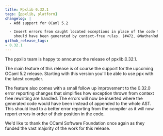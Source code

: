 ```yaml
---
title: Ppxlib 0.32.1
tags: [ppxlib, platform]
changelog: |
  - Add support for OCaml 5.2

  - Insert errors from caught located exceptions in place of the code that
    should have been generated by context-free rules. (#472, @NathanReb)
github_release_tags:
- 0.32.1
---
```


The ppxlib team is happy to announce the release of ppxlib.0.32.1.

The main feature of this release is of course the support for the upcoming OCaml
5.2 release. Starting with this version you'll be able to use ppx with the
latest compiler.

The feature also comes with a small follow up improvement to the 0.32.0 error
reporting changes that simplifies how exception thrown from context free
rewriting are handled. The errors will now be inserted where the generated code
would have been instead of appended to the whole AST. This should lead to a
better error reporting from the compiler as it will now report errors in order
of their position in the code. 

We'd like to thank the OCaml Software Foundation once again as they funded the
vast majority of the work for this release.
